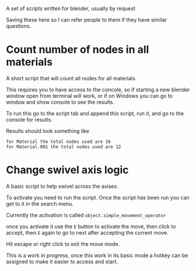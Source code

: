 A set of scripts written for blender, usually by request

Saving these here so I can refer people to them if they have similar questions.

# Count number of nodes in all materials
A short script that will count all nodes for all materials.

This requires you to have access to the concole, so if starting a new blender window open from terminal will work, or if on Windows you can go to window and show console to see the results.

To run this go to the script tab and append this script, run it, and go to the console for results.

Results should look something like

```
for Material the total nodes used are 16
for Material.001 the total nodes used are 12
```


# Change swivel axis logic
A basic script to help swivel across the axises.

To activate you need to run the script.
Once the script has been run you can get to it in the search menu.

Currently the activation is called `object.simple_movement_operator`

once you activate it use the `E` button to activate the move, then click to accept, then `E` again to go to next after accepting the current move.

Hit escape or right click to exit the move mode.


This is a work in progress, once this work in its basic mode a hotkey can be assigned to make it easier to access and start.
